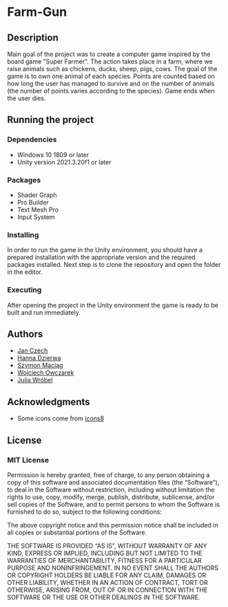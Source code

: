 # Farm-Gun

## Description
Main goal of the project was to create a computer game inspired by the board 
game "Super Farmer". The action takes place in a farm, where we raise animals 
such as chickens, ducks, sheep, pigs, cows. The goal of the game is to own 
one animal of each species. Points are counted based on how long the user has 
managed to survive and on the number of animals (the number of points varies
according to the species). Game ends when the user dies.

## Running the project

### Dependencies

* Windows 10 1809 or later
* Unity version 2021.3.20f1 or later

### Packages

* Shader Graph
* Pro Builder
* Text Mesh Pro
* Input System

### Installing

In order to run the game in the Unity environment, you should have a prepared
installation with the appropriate version and the required packages installed. 
Next step is to clone the repository and open the folder in the editor.

### Executing

After opening the project in the Unity environment the game is ready to be built
and run immediately.

## Authors
* [Jan Czech](https://github.com/kochamdziekana)
* [Hanna Dzierwa](https://github.com/HaniaDzierwa)
* [Szymon Maciąg](https://github.com/maciagsz)
* [Wojciech Owczarek](https://github.com/Wojowc)
* [Julia Wróbel](https://github.com/juliwro851)

## Acknowledgments

* Some icons come from [icons8](https://icons8.com)

## License

### MIT License

Permission is hereby granted, free of charge, to any person obtaining a copy of
this software and associated documentation files (the “Software”), to deal in
the Software without restriction, including without limitation the rights to
use, copy, modify, merge, publish, distribute, sublicense, and/or sell copies
of the Software, and to permit persons to whom the Software is furnished to do
so, subject to the following conditions:

The above copyright notice and this permission notice shall be included in all
copies or substantial portions of the Software.

THE SOFTWARE IS PROVIDED “AS IS”, WITHOUT WARRANTY OF ANY KIND, EXPRESS OR
IMPLIED, INCLUDING BUT NOT LIMITED TO THE WARRANTIES OF MERCHANTABILITY, FITNESS
FOR A PARTICULAR PURPOSE AND NONINFRINGEMENT. IN NO EVENT SHALL THE AUTHORS OR
COPYRIGHT HOLDERS BE LIABLE FOR ANY CLAIM, DAMAGES OR OTHER LIABILITY, WHETHER
IN AN ACTION OF CONTRACT, TORT OR OTHERWISE, ARISING FROM, OUT OF OR IN
CONNECTION WITH THE SOFTWARE OR THE USE OR OTHER DEALINGS IN THE SOFTWARE.